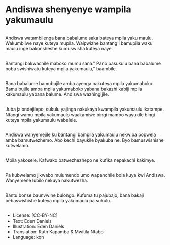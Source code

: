 # Andiswa shenyenye wampila yakumaulu

##
Andiswa watambilenga bana babalume saka bateya mpila yaku maulu. Wakumbilwe naye kuteya mupila. Waipwizhe bantang'i bamupila waku maulu inge bakonsheshe kumuswisha kuteya naye.

##
Bantangi bakwachile maboko mumu sana." Pano pasukulu bana babalume boba swishiwatu kuteya mpila yakumaulu," baambile.

##
Bana babalume bamubujile amba ayenga nakuteya mpila yakumaboko. Bamu bujile amba mpila yakumaboko yabana bakazhi kabiji mpila kakumaulu yabana balume. Andiswa wazhingijile.

##
Juba jalondejilepo, sukulu yajinga nakukaya kwampila yakumaulu ikatampe. Ntangi wamu mpila yakumaulo waakamiwe bingi mambo wayukile bingi kuteya mpila yakumaulu wabelele.

##
Andiswa wanyemejile ku bantangi bampila yakumaulu nekwiba popwela amba bamutwezhemo. Abo kechi bayukile byakuba ne. Byo bamuswishishe kutwelamo.

##
Mpila yakosele. Kafwako batwezhezhepo ne kufika nepakachi kakimye.

##
Pa kubwelamo jikwabo mulumendo umo wapanchile bola kuya kwi Andiswa. Wanyemene lubilo nekuya nakutwezha.

##
Bantu bonse baunvwine bulongo. Kufuma tu pajubajo, bana bakaji bebaswishishe kuteya mpila yakumaulu pa sukulu.

##
* License: [CC-BY-NC]
* Text: Eden Daniels
* Illustration: Eden Daniels
* Translation: Ruth Kapamba & Mwitila Ntabo
* Language: kqn
